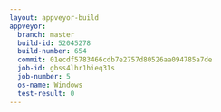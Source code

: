 ```yaml
---
layout: appveyor-build
appveyor:
  branch: master
  build-id: 52045278
  build-number: 654
  commit: 01ecdf5783466cdb7e2757d80526aa094785a7de
  job-id: gbss4lhr1hieq31s
  job-number: 5
  os-name: Windows
  test-result: 0
---
```

